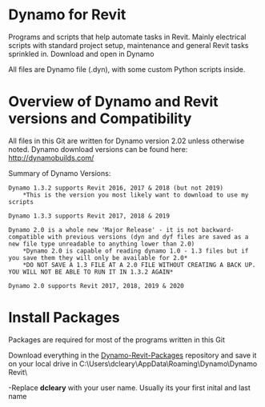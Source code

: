 # Dynamo for Revit

Programs and scripts that help automate tasks in Revit.
Mainly electrical scripts with standard project setup, maintenance and general Revit tasks sprinkled in.
Download and open in Dynamo

All files are Dynamo file (.dyn), with some custom Python scripts inside.


# Overview of Dynamo and Revit versions and Compatibility

All files in this Git are written for Dynamo version 2.02 unless otherwise noted.
Dynamo download versions can be found here: http://dynamobuilds.com/

 Summary of Dynamo Versions:
 
	Dynamo 1.3.2 supports Revit 2016, 2017 & 2018 (but not 2019)
		*This is the version you most likely want to download to use my scripts

	Dynamo 1.3.3 supports Revit 2017, 2018 & 2019

	Dynamo 2.0 is a whole new 'Major Release' - it is not backward-compatible with previous versions (dyn and dyf files are saved as a new file type unreadable to anything lower than 2.0)
		*Dynamo 2.0 is capable of reading dynamo 1.0 - 1.3 files but if you save them they will only be available for 2.0*
		*DO NOT SAVE A 1.3 FILE AT A 2.0 FILE WITHOUT CREATING A BACK UP. YOU WILL NOT BE ABLE TO RUN IT IN 1.3.2 AGAIN*

	Dynamo 2.0 supports Revit 2017, 2018, 2019 & 2020

# Install Packages 

Packages are required for most of the programs written in this Git 

Download everything in the [Dynamo-Revit-Packages](https://github.com/DclearEE/Dynamo-Revit-Packages) repository and save it on your local drive in C:\Users\dcleary\AppData\Roaming\Dynamo\Dynamo Revit\

   -Replace **dcleary** with your user name. Usually its your first inital and last name





